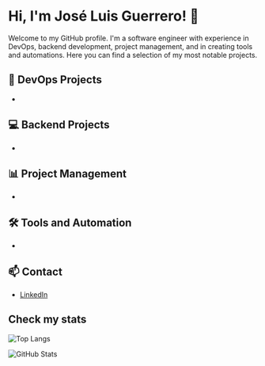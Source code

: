 # Hi, I'm José Luis Guerrero! 👋

Welcome to my GitHub profile. I'm a software engineer with experience in DevOps, backend development, project management, and in creating tools and automations. Here you can find a selection of my most notable projects.

## 🔧 DevOps Projects
- 

## 💻 Backend Projects
- 

## 📊 Project Management
- 

## 🛠️ Tools and Automation
- 

## 📫 Contact
- [LinkedIn](https://www.linkedin.com/in/guerrerojl777/)


## Check my stats

![Top Langs](https://github-readme-stats-eagfcvjyi-jose-luis-guerreros-projects.vercel.app/api/top-langs/?username=guerrerojl777&layout=compact&theme=chartreuse-dark&count_private=true&size_weight=0.5&count_weight=0.5&langs_count=20&hide_border=true&card_width=420&custom_title=Jos%C3%A9%20Luis%20Guerrero%20-%20Most%20Used%20Languages&v=1)

![GitHub Stats](https://github-readme-stats-eagfcvjyi-jose-luis-guerreros-projects.vercel.app/api?username=guerrerojl777&show_icons=true&theme=chartreuse-dark&count_private=true&include_all_commits=true&hide_border=true&custom_title=Jos%C3%A9%20Luis%20Guerrero%20-%20(All%20Years)&show_owner=true&line_height=21&v=1)
